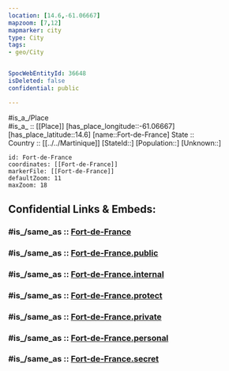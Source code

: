 ```yaml
---
location: [14.6,-61.06667] 
mapzoom: [7,12] 
mapmarker: city 
type: City
tags:
- geo/City


SpocWebEntityId: 36648
isDeleted: false
confidential: public

---
```

#is_a_/Place  
#is_a_ :: [[Place]] 
[has_place_longitude::-61.06667] 
[has_place_latitude::14.6] 
[name::Fort-de-France] 
State ::  
Country :: [[../../Martinique]] 
[StateId::] 
[Population::] 
[Unknown::] 


```leaflet
id: Fort-de-France
coordinates: [[Fort-de-France]] 
markerFile: [[Fort-de-France]] 
defaultZoom: 11 
maxZoom: 18
```


## Confidential Links & Embeds: 

### #is_/same_as :: [Fort-de-France](/_Standards/Earth/Continent/America~Caribbean/Martinique/City/Fort-de-France.md) 

### #is_/same_as :: [Fort-de-France.public](/_public/Earth/Continent/America~Caribbean/Martinique/City/Fort-de-France.public.md) 

### #is_/same_as :: [Fort-de-France.internal](/_internal/Earth/Continent/America~Caribbean/Martinique/City/Fort-de-France.internal.md) 

### #is_/same_as :: [Fort-de-France.protect](/_protect/Earth/Continent/America~Caribbean/Martinique/City/Fort-de-France.protect.md) 

### #is_/same_as :: [Fort-de-France.private](/_private/Earth/Continent/America~Caribbean/Martinique/City/Fort-de-France.private.md) 

### #is_/same_as :: [Fort-de-France.personal](/_personal/Earth/Continent/America~Caribbean/Martinique/City/Fort-de-France.personal.md) 

### #is_/same_as :: [Fort-de-France.secret](/_secret/Earth/Continent/America~Caribbean/Martinique/City/Fort-de-France.secret.md)

